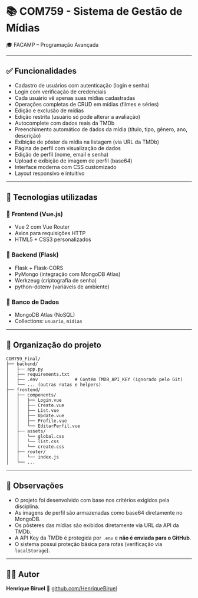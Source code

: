 # 📚 COM759 - Sistema de Gestão de Mídias

🎓 FACAMP – Programação Avançada

---

## ✅ Funcionalidades

- Cadastro de usuários com autenticação (login e senha)
- Login com verificação de credenciais
- Cada usuário vê apenas suas mídias cadastradas
- Operações completas de CRUD em mídias (filmes e séries)
- Edição e exclusão de mídias
- Edição restrita (usuário só pode alterar a avaliação)
- Autocomplete com dados reais da TMDb
- Preenchimento automático de dados da mídia (título, tipo, gênero, ano, descrição)
- Exibição de pôster da mídia na listagem (via URL da TMDb)
- Página de perfil com visualização de dados
- Edição de perfil (nome, email e senha)
- Upload e exibição de imagem de perfil (base64)
- Interface moderna com CSS customizado
- Layout responsivo e intuitivo

---

## 🧰 Tecnologias utilizadas

### 🔹 Frontend (Vue.js)
- Vue 2 com Vue Router
- Axios para requisições HTTP
- HTML5 + CSS3 personalizados

### 🔹 Backend (Flask)
- Flask + Flask-CORS
- PyMongo (integração com MongoDB Atlas)
- Werkzeug (criptografia de senha)
- python-dotenv (variáveis de ambiente)

### 🔹 Banco de Dados
- MongoDB Atlas (NoSQL)
- Collections: `usuario`, `midias`

---

## 📂 Organização do projeto

```
COM759_Final/
├── backend/
│   ├── app.py
│   ├── requirements.txt
│   ├── .env              # Contém TMDB_API_KEY (ignorado pelo Git)
│   └── ... (outras rotas e helpers)
├── frontend/
│   ├── components/
│   │   ├── Login.vue
│   │   ├── Create.vue
│   │   ├── List.vue
│   │   ├── Update.vue
│   │   ├── Profile.vue
│   │   └── EditarPerfil.vue
│   ├── assets/
│   │   └── global.css
│   │   └── list.css
│   │   └── create.css
│   ├── router/
│   │   └── index.js
│   └── ...
```

---

## 📌 Observações

- O projeto foi desenvolvido com base nos critérios exigidos pela disciplina.
- As imagens de perfil são armazenadas como base64 diretamente no MongoDB.
- Os pôsteres das mídias são exibidos diretamente via URL da API da TMDb.
- A API Key da TMDb é protegida por `.env` e **não é enviada para o GitHub**.
- O sistema possui proteção básica para rotas (verificação via `localStorage`).

---

## 👨‍💻 Autor

**Henrique Biruel**
🔗 [github.com/HenriqueBiruel](https://github.com/HenriqueBiruel)